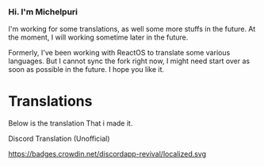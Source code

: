 ### Hi. I'm Michelpuri

I'm working for some translations, as well some more stuffs in the future. At the moment, I will working sometime later in the future.

Formerly, I've been working with ReactOS to translate some various languages. But I cannot sync the fork right now, I might need start over as soon as possible in the future. I hope you like it.

# Translations
Below is the translation That i made it.

Discord Translation (Unofficial)

https://badges.crowdin.net/discordapp-revival/localized.svg

<!--
**PopuriAO29/PopuriAO29** is a ✨ _special_ ✨ repository because its `README.md` (this file) appears on your GitHub profile.

Here are some ideas to get you started:

- 🔭 I’m currently working on ...
- 🌱 I’m currently learning ...
- 👯 I’m looking to collaborate on ...
- 🤔 I’m looking for help with ...
- 💬 Ask me about ...
- 📫 How to reach me: ...
- 😄 Pronouns: ...
- ⚡ Fun fact: ...
-->
